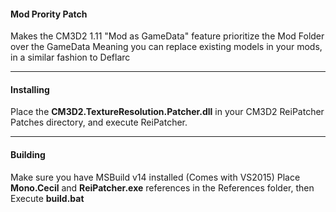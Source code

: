 ﻿#### Mod Prority Patch

Makes the CM3D2 1.11 "Mod as GameData" feature prioritize the Mod Folder over the GameData
Meaning you can replace existing models in your mods, in a similar fashion to Deflarc

---
#### Installing

Place the **CM3D2.TextureResolution.Patcher.dll** in your CM3D2 ReiPatcher Patches directory, and execute ReiPatcher.

---
#### Building

Make sure you have MSBuild v14 installed (Comes with VS2015)
Place **Mono.Cecil** and **ReiPatcher.exe** references in the References folder, then Execute **build.bat**